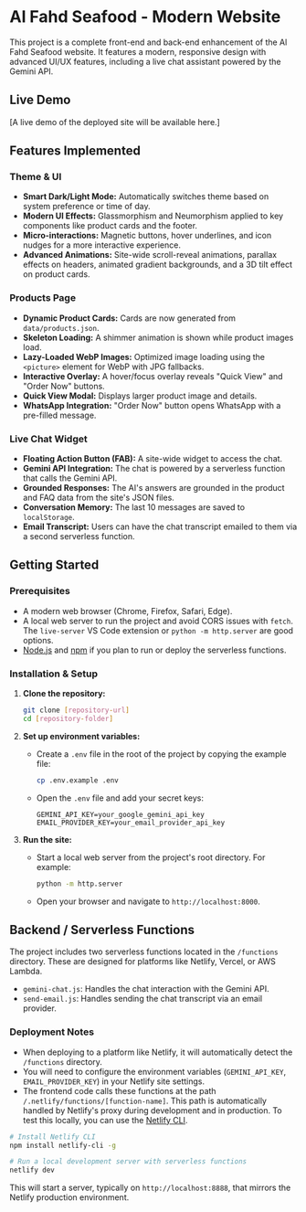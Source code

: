 # Al Fahd Seafood - Modern Website

This project is a complete front-end and back-end enhancement of the Al Fahd Seafood website. It features a modern, responsive design with advanced UI/UX features, including a live chat assistant powered by the Gemini API.

## Live Demo

[A live demo of the deployed site will be available here.]

## Features Implemented

### Theme & UI
- **Smart Dark/Light Mode:** Automatically switches theme based on system preference or time of day.
- **Modern UI Effects:** Glassmorphism and Neumorphism applied to key components like product cards and the footer.
- **Micro-interactions:** Magnetic buttons, hover underlines, and icon nudges for a more interactive experience.
- **Advanced Animations:** Site-wide scroll-reveal animations, parallax effects on headers, animated gradient backgrounds, and a 3D tilt effect on product cards.

### Products Page
- **Dynamic Product Cards:** Cards are now generated from `data/products.json`.
- **Skeleton Loading:** A shimmer animation is shown while product images load.
- **Lazy-Loaded WebP Images:** Optimized image loading using the `<picture>` element for WebP with JPG fallbacks.
- **Interactive Overlay:** A hover/focus overlay reveals "Quick View" and "Order Now" buttons.
- **Quick View Modal:** Displays larger product image and details.
- **WhatsApp Integration:** "Order Now" button opens WhatsApp with a pre-filled message.

### Live Chat Widget
- **Floating Action Button (FAB):** A site-wide widget to access the chat.
- **Gemini API Integration:** The chat is powered by a serverless function that calls the Gemini API.
- **Grounded Responses:** The AI's answers are grounded in the product and FAQ data from the site's JSON files.
- **Conversation Memory:** The last 10 messages are saved to `localStorage`.
- **Email Transcript:** Users can have the chat transcript emailed to them via a second serverless function.

## Getting Started

### Prerequisites
- A modern web browser (Chrome, Firefox, Safari, Edge).
- A local web server to run the project and avoid CORS issues with `fetch`. The `live-server` VS Code extension or `python -m http.server` are good options.
- [Node.js](https://nodejs.org/) and [npm](https://www.npmjs.com/) if you plan to run or deploy the serverless functions.

### Installation & Setup

1.  **Clone the repository:**
    ```bash
    git clone [repository-url]
    cd [repository-folder]
    ```

2.  **Set up environment variables:**
    -   Create a `.env` file in the root of the project by copying the example file:
        ```bash
        cp .env.example .env
        ```
    -   Open the `.env` file and add your secret keys:
        ```
        GEMINI_API_KEY=your_google_gemini_api_key
        EMAIL_PROVIDER_KEY=your_email_provider_api_key
        ```

3.  **Run the site:**
    -   Start a local web server from the project's root directory. For example:
        ```bash
        python -m http.server
        ```
    -   Open your browser and navigate to `http://localhost:8000`.

## Backend / Serverless Functions

The project includes two serverless functions located in the `/functions` directory. These are designed for platforms like Netlify, Vercel, or AWS Lambda.

-   `gemini-chat.js`: Handles the chat interaction with the Gemini API.
-   `send-email.js`: Handles sending the chat transcript via an email provider.

### Deployment Notes
- When deploying to a platform like Netlify, it will automatically detect the `/functions` directory.
- You will need to configure the environment variables (`GEMINI_API_KEY`, `EMAIL_PROVIDER_KEY`) in your Netlify site settings.
- The frontend code calls these functions at the path `/.netlify/functions/[function-name]`. This path is automatically handled by Netlify's proxy during development and in production. To test this locally, you can use the [Netlify CLI](https://docs.netlify.com/cli/get-started/).

```bash
# Install Netlify CLI
npm install netlify-cli -g

# Run a local development server with serverless functions
netlify dev
```
This will start a server, typically on `http://localhost:8888`, that mirrors the Netlify production environment.
